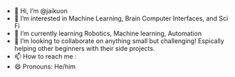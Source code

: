 - 👋 Hi, I’m @jaikuon
- 👀 I’m interested in Machine Learning, Brain Computer Interfaces, and Sci Fi
- 🌱 I’m currently learning Robotics, Machine learning, Automation
- 💞️ I’m looking to collaborate on anything small but challenging! Espically helping other beginners with their side projects. 
- 📫 How to reach me : 
- 😄 Pronouns: He/him


<!---
jaikuon/jaikuon is a ✨ special ✨ repository because its `README.md` (this file) appears on your GitHub profile.
You can click the Preview link to take a look at your changes.
--->
